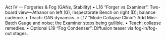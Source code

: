 Act IV — Forgeries & Fog (GANs, Stability)
	•	L16 “Forger vs Examiner”: Two-board view—Athanor on left (G), Inspectorate Bench on right (D); balance cadence.
	•	Teach: GAN dynamics.
	•	L17 “Mode Collapse Clinic”: Add Mini-Batch Gauge and noise; the Examiner stops being gullible.
	•	Teach: collapse remedies.
	•	Optional L19 “Fog Condenser”: Diffusion teaser via fog-in/fog-out stages.